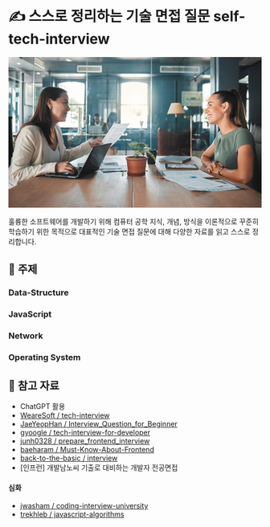 # ✍️ 스스로 정리하는 기술 면접 질문 self-tech-interview

![image](assets/interview.jpeg)

훌륭한 소프트웨어를 개발하기 위해 컴퓨터 공학 지식, 개념, 방식을 이론적으로 꾸준히 학습하기 위한 목적으로 대표적인 기술 면접 질문에 대해 다양한 자료를 읽고 스스로 정리합니다.

## 📌 주제

### Data-Structure
### JavaScript

### Network

### Operating System


## 📌 참고 자료

- ChatGPT 활용
- [WeareSoft / tech-interview](https://github.com/WeareSoft/tech-interview)
- [JaeYeopHan / Interview_Question_for_Beginner](https://github.com/JaeYeopHan/Interview_Question_for_Beginner)
- [gyoogle / tech-interview-for-developer](https://github.com/gyoogle/tech-interview-for-developer)
- [junh0328 / prepare_frontend_interview](https://github.com/junh0328/prepare_frontend_interview)
- [baeharam / Must-Know-About-Frontend](https://github.com/baeharam/Must-Know-About-Frontend)
- [back-to-the-basic / interview](https://github.com/back-to-the-basic/interview)
- [인프런] 개발남노씨 기출로 대비하는 개발자 전공면접

#### 심화
- [jwasham / coding-interview-university](https://github.com/jwasham/coding-interview-university)
- [trekhleb / javascript-algorithms](https://github.com/trekhleb/javascript-algorithms)